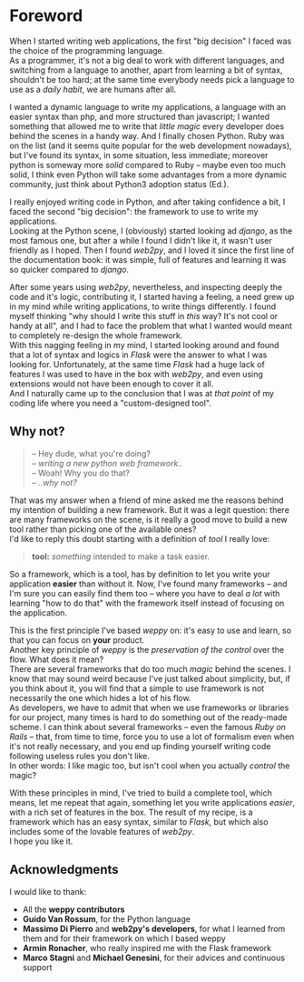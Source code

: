 
Foreword
========

When I started writing web applications, the first "big decision" I faced was the choice of the programming language.   
As a programmer, it's not a big deal to work with different languages, and switching from a language to another, apart from learning a bit of syntax, shouldn't be too hard; at the same time everybody needs pick a language to use as a *daily habit*, we are humans after all.

I wanted a dynamic language to write my applications, a language with an easier syntax than php, and more structured than javascript; I wanted something that allowed me to write that *little magic* every developer does behind the scenes in a handy way. And I finally chosen Python. Ruby was on the list (and it seems quite popular for the web development nowadays), but I've found its syntax, in some situation, less immediate; moreover python is someway more *solid* compared to Ruby – maybe even too much solid, I think even Python will take some advantages from a more dynamic community, just think about Python3 adoption status (Ed.).

I really enjoyed writing code in Python, and after taking confidence a bit, I faced the second "big decision": the framework to use to write my applications.   
Looking at the Python scene, I (obviously) started looking ad *django*, as the most famous one, but after a while I found I didn't like it, it wasn't user friendly as I hoped. Then I found *web2py*, and I loved it since the first line of the documentation book: it was simple, full of features and learning it was so quicker compared to *django*.

After some years using *web2py*, nevertheless, and inspecting deeply the code and it's logic, contributing it, I started having a feeling, a need grew up in my mind while writing applications, to write things differently. I found myself thinking "why should I write this stuff in *this* way? It's not cool or handy at all", and I had to face the problem that what I wanted would meant to completely re-design the whole framework.   
With this nagging feeling in my mind, I started looking around and found that a lot of syntax and logics in *Flask* were the answer to what I was looking for. Unfortunately, at the same time *Flask* had a huge lack of features I was used to have in the box with *web2py*, and even using extensions would not have been enough to cover it all.   
And I naturally came up to the conclusion that I was at *that point* of my coding life where you need a "custom-designed tool".

Why not?
--------

> – Hey dude, what you're doing?   
> – *writing a new python web framework..*   
> – Woah! Why you do that?   
> – *..why not?*

That was my answer when a friend of mine asked me the reasons behind my intention of building a new framework. But it was a legit question: there are many frameworks on the scene, is it really a good move to build a new tool rather than picking one of the available ones?   
I'd like to reply this doubt starting with a definition of *tool* I really love:

> **tool:** *something* intended to make a task easier.

So a framework, which is a tool, has by definition to let you write your application **easier** than without it. Now, I've found many frameworks – and I'm sure you can easily find them too – where you have to deal *a lot* with learning "how to do that" with the framework itself instead of focusing on the application.

This is the first principle I've based *weppy* on: it's easy to use and learn, so that you can focus on **your** product.   
Another key principle of *weppy* is the *preservation of the control* over the flow. What does it mean?   
There are several frameworks that do too much *magic* behind the scenes. I know that may sound weird because I've just talked about simplicity, but, if you think about it, you will find that a simple to use framework is not necessarily the one which hides a lot of his flow.   
As developers, we have to admit that when we use frameworks or libraries for our project, many times is hard to do something out of the ready-made scheme. I can think about several frameworks – even the famous *Ruby on Rails* – that, from time to time, force you to use a lot of formalism even when it's not really necessary, and you end up finding yourself writing code following useless rules you don't like.   
In other words: I like magic too, but isn't cool when you actually *control* the magic?

With these principles in mind, I've tried to build a complete tool, which means, let me repeat that again, something let you write applications *easier*, with a rich set of features in the box. The result of my recipe, is a framework which has an easy syntax, similar to *Flask*, but which also includes some of the lovable features of *web2py*.   
I hope you like it.

Acknowledgments
---------------

I would like to thank:

* All the **weppy contributors**
* **Guido Van Rossum**, for the Python language
* **Massimo Di Pierro** and **web2py's developers**, for what I learned from them and for their framework on which I based weppy
* **Armin Ronacher**, who really inspired me with the Flask framework
* **Marco Stagni** and **Michael Genesini**, for their advices and continuous support

